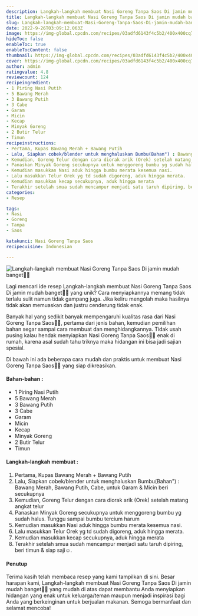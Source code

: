 ```yaml
---
description: Langkah-langkah membuat Nasi Goreng Tanpa Saos Di jamin mudah banget"
title: Langkah-langkah membuat Nasi Goreng Tanpa Saos Di jamin mudah banget
slug: Langkah-langkah-membuat-Nasi-Goreng-Tanpa-Saos-Di-jamin-mudah-banget
date: 2022-9-26T03:09:12.063Z
image: https://img-global.cpcdn.com/recipes/03adfd6143f4c5b2/400x400cq70/photo.jpg
hideToc: false
enableToc: true
enableTocContent: false
thumbnail: https://img-global.cpcdn.com/recipes/03adfd6143f4c5b2/400x400cq70/photo.jpg
cover: https://img-global.cpcdn.com/recipes/03adfd6143f4c5b2/400x400cq70/photo.jpg
author: admin
ratingvalue: 4.8
reviewcount: 124
recipeingredient:
- 1 Piring Nasi Putih
- 5 Bawang Merah
- 3 Bawang Putih
- 3 Cabe
- Garam
- Micin
- Kecap
- Minyak Goreng
- 2 Butir Telur
- Timun
recipeinstructions:
- Pertama, Kupas Bawang Merah + Bawang Putih
- Lalu, Siapkan cobek/blender untuk menghaluskan Bumbu(Bahan") : Bawang Merah, Bawang Putih, Cabe, untuk Garam & Micin beri secukupnya
- Kemudian, Goreng Telur dengan cara diorak arik (Orek) setelah matang angkat telur
- Panaskan Minyak Goreng secukupnya untuk menggoreng bumbu yg sudah halus. Tunggu sampai bumbu tercium harum
- Kemudian masukkan Nasi aduk hingga bumbu merata kesemua nasi.
- Lalu masukkan Telur Orek yg td sudah digoreng, aduk hingga merata.
- Kemudian masukkan kecap secukupnya, aduk hingga merata
- Terakhir setelah smua sudah mencampur menjadi satu taruh dipiring, beri timun & siap saji☺️.
categories:
- Resep

tags:
- Nasi
- Goreng
- Tanpa
- Saos

katakunci: Nasi Goreng Tanpa Saos
recipecuisine: Indonesian

---
```


![Langkah-langkah membuat Nasi Goreng Tanpa Saos Di jamin mudah banget👩‍🍳](https://img-global.cpcdn.com/recipes/03adfd6143f4c5b2/400x400cq70/photo.jpg)

Lagi mencari ide resep Langkah-langkah membuat Nasi Goreng Tanpa Saos Di jamin mudah banget👩‍🍳 yang unik? Cara menyiapkannya memang tidak terlalu sulit namun tidak gampang juga. Jika keliru mengolah maka hasilnya tidak akan memuaskan dan justru cenderung tidak enak.

Banyak hal yang sedikit banyak mempengaruhi kualitas rasa dari Nasi Goreng Tanpa Saos👩‍🍳, pertama dari jenis bahan, kemudian pemilihan bahan segar sampai cara membuat dan menghidangkannya. Tidak usah pusing kalau hendak menyiapkan Nasi Goreng Tanpa Saos👩‍🍳 enak di rumah, karena asal sudah tahu triknya maka hidangan ini bisa jadi sajian spesial.

Di bawah ini ada beberapa cara mudah dan praktis untuk membuat Nasi Goreng Tanpa Saos👩‍🍳 yang siap dikreasikan.

<!--inarticleads1-->

#### Bahan-bahan :

- 1 Piring Nasi Putih
- 5 Bawang Merah
- 3 Bawang Putih
- 3 Cabe
- Garam
- Micin
- Kecap
- Minyak Goreng
- 2 Butir Telur
- Timun

<!--inarticleads2-->

#### Langkah-langkah membuat :

1. Pertama, Kupas Bawang Merah + Bawang Putih
1. Lalu, Siapkan cobek/blender untuk menghaluskan Bumbu(Bahan") : Bawang Merah, Bawang Putih, Cabe, untuk Garam & Micin beri secukupnya
1. Kemudian, Goreng Telur dengan cara diorak arik (Orek) setelah matang angkat telur
1. Panaskan Minyak Goreng secukupnya untuk menggoreng bumbu yg sudah halus. Tunggu sampai bumbu tercium harum
1. Kemudian masukkan Nasi aduk hingga bumbu merata kesemua nasi.
1. Lalu masukkan Telur Orek yg td sudah digoreng, aduk hingga merata.
1. Kemudian masukkan kecap secukupnya, aduk hingga merata
1. Terakhir setelah smua sudah mencampur menjadi satu taruh dipiring, beri timun & siap saji☺️.

#### Penutup

Terima kasih telah membaca resep yang kami tampilkan di sini. Besar harapan kami, Langkah-langkah membuat Nasi Goreng Tanpa Saos Di jamin mudah banget👩‍🍳 yang mudah di atas dapat membantu Anda menyiapkan hidangan yang enak untuk keluarga/teman maupun menjadi inspirasi bagi Anda yang berkeinginan untuk berjualan makanan. Semoga bermanfaat dan selamat mencoba!